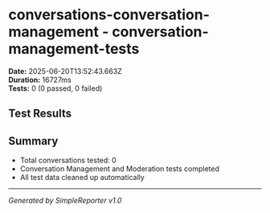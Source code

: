 # conversations-conversation-management - conversation-management-tests

**Date:** 2025-06-20T13:52:43.663Z  
**Duration:** 16727ms  
**Tests:** 0 (0 passed, 0 failed)

## Test Results



## Summary

- Total conversations tested: 0
- Conversation Management and Moderation tests completed
- All test data cleaned up automatically

---
*Generated by SimpleReporter v1.0*
